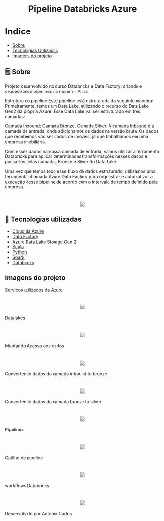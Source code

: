 <h1 align="center">
  Pipeline Databricks Azure
</h1>

# Indice
- [Sobre](#-Sobre)
- [Tecnologias Utilizadas](#-tecnologias-utilizadas)
- [Imagens do projeto](#-images-do-projeto)



## 🗒 Sobre


Projeto desenvolvido no curso Databricks e Data Factory: criando e orquestrando pipelines na nuvem - Alura

Estrutura do pipeline
Esse pipeline está estruturado da seguinte maneira:
Primeiramente, temos um Data Lake, utilizando o recurso do Data Lake Gen2 da própria Azure. Esse Data Lake vai ser estruturado em três camadas:

Camada Inbound;
Camada Bronze.
Camada Silver.
A camada Inbound é a camada de entrada, onde adicionamos os dados na versão bruta. Os dados que recebemos vão ser dados de imóveis, já que trabalhamos em uma empresa imobiliária.

Com esses dados na nossa camada de entrada, vamos utilizar a ferramenta Databricks para aplicar determinadas transformações nesses dados e passá-los pelas camadas Bronze e Silver do Data Lake.

Uma vez que temos todo esse fluxo de dados estruturado, utilizamos uma ferramenta chamada Azure Data Factory para orquestrar e automatizar a execução desse pipeline de acordo com o intervalo de tempo definido pela empresa.
<h1 align="center">
  <img src="/estrutura da pipeline.PNG">
</h1>

## 🔗  Tecnologias utilizadas

- [Cloud da Azure](https://azure.microsoft.com/pt-pt/')
- [Data Factory](https://spring.io/projects/spring-boot](https://azure.microsoft.com/pt-br/products/data-factory)')
- [Azure Data Lake Storage Gen 2](http://hsqldb.org/](https://learn.microsoft.com/en-us/azure/storage/blobs/data-lake-storage-introduction)')
- [Scala](https://junit.org/junit5/](https://docs.scala-lang.org/pt-br/tour/tour-of-scala.html)')
- [Python](https://rest-assured.io/](https://www.python.org/)')
- [Spark](https://swagger.io/specification/](https://spark.apache.org/)')
- [Databricks](https://json-schema.org/](https://www.databricks.com/)')

## Imagens  do projeto
Servicos utilizados da Azure
<h1 align="center">
  <img src="/servicos azure.PNG">
</h1>

Datalakes
<h1 align="center">
  <img src="/Datalakes.PNG">
</h1>

Montando Acesso aos dados
<h1 align="center">
  <img src="/montando_acesso_aos_dados.PNG">
</h1>

Convertendo dados da camada inbound to bronze
<h1 align="center">
  <img src="/inbound_to_bronze.PNG">
</h1>

Convertendo dados da camada bronze to silver
<h1 align="center">
  <img src="/bronze_to_silver.PNG">
</h1>

Pipelines
<h1 align="center">
  <img src="/pipelines.PNG">
</h1>

Gatilho de pipeline
<h1 align="center">
  <img src="/gatilho de pipeline.PNG">
</h1>

workflows Databricks
<h1 align="center">
  <img src="/workflows databricks.PNG">
</h1>

Desenvolvido por Antonio Carlos

